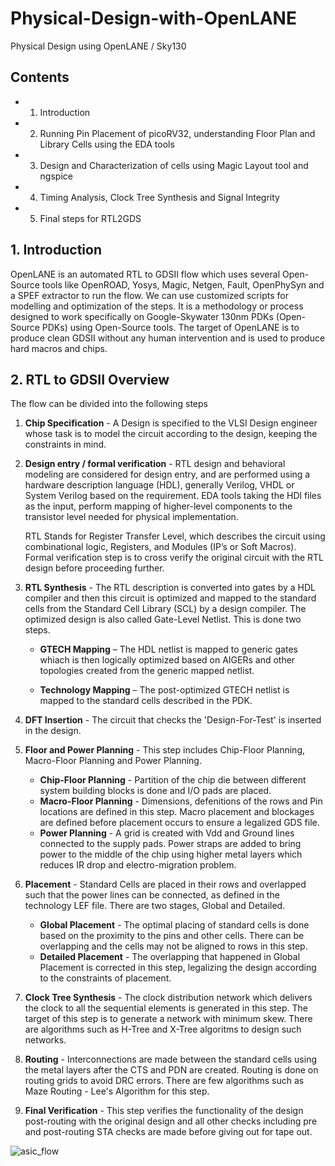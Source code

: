 # Physical-Design-with-OpenLANE
Physical Design using OpenLANE / Sky130 

## Contents
- 1. Introduction
- 2. Running Pin Placement of picoRV32, understanding Floor Plan and Library Cells using the EDA tools
- 3. Design and Characterization of cells using Magic Layout tool and ngspice
- 4. Timing Analysis, Clock Tree Synthesis and Signal Integrity
- 5. Final steps for RTL2GDS

## 1. Introduction
OpenLANE is an automated RTL to GDSII flow which uses several Open-Source tools like OpenROAD, Yosys, Magic, Netgen, Fault, OpenPhySyn and a SPEF extractor to run the flow. We can use customized scripts for modelling and optimization of the steps. It is a methodology or process designed to work specifically on Google-Skywater 130nm PDKs (Open-Source PDKs) using Open-Source tools. The target of OpenLANE is to produce clean GDSII without any human intervention and is used to produce hard macros and chips.

## 2. RTL to GDSII Overview
The flow can be divided into the following steps

1. **Chip Specification** - A Design is specified to the VLSI Design engineer whose task is to model the circuit according to the design, keeping the constraints in mind.

2. **Design entry / formal verification** - RTL design and behavioral modeling are considered for design entry, and are performed using a hardware description language (HDL), generally Verilog, VHDL or System Verilog based on the requirement. EDA tools taking the HDl files as the input, perform mapping of higher-level components to the transistor level needed for physical implementation.

      RTL Stands for Register Transfer Level, which describes the circuit using combinational logic, Registers, and Modules (IP’s or Soft Macros).
      Formal verification step is to cross verify the original circuit with the RTL design before proceeding further.
      
3. **RTL Synthesis** -  The RTL description is converted into gates by a HDL compiler and then this circuit is optimized and mapped to the standard cells from the Standard Cell Library (SCL) by a design compiler. The optimized design is also called Gate-Level Netlist. This is done two steps.
      
     - **GTECH Mapping** – The HDL netlist is mapped to generic gates whiach is then logically optimized based on AIGERs and other topologies created from the generic          mapped netlist.
      
     - **Technology Mapping** – The post-optimized GTECH netlist is mapped to the standard cells described in the PDK.
     
4. **DFT Insertion** - The circuit that checks the 'Design-For-Test' is inserted in the design.
 
5. **Floor and Power Planning** - This step includes Chip-Floor Planning, Macro-Floor Planning and Power Planning.
     - **Chip-Floor Planning** - Partition of the chip die between different system building blocks is done and I/O pads are placed.
     - **Macro-Floor Planning** - Dimensions, defenitions of the rows and Pin locations are defined in this step. Macro placement and blockages are defined before              placement occurs to ensure a legalized GDS file.
     - **Power Planning** - A grid is created with Vdd and Ground lines connected to the supply pads. Power straps are added to bring power to the middle of the chip            using higher metal layers which reduces IR drop and electro-migration problem.
  
6. **Placement** - Standard Cells are placed in their rows and overlapped such that the power lines can be connected, as defined in the technology LEF file. There are two stages, Global and Detailed.
      - **Global Placement** - The optimal placing of standard cells is done based on the proximity to the pins and other cells. There can be overlapping and the cells may not be aligned to rows in this step.
      - **Detailed Placement** - The overlapping that happened in Global Placement is corrected in this step, legalizing the design according to the constraints of placement.
      
7. **Clock Tree Synthesis** - The clock distribution network which delivers the clock to all the sequential elements is generated in this step. The target of this step is to generate a network with minimum skew. There are algorithms such as H-Tree and X-Tree algoritms to design such networks.

8. **Routing** - Interconnections are made between the standard cells using the metal layers after the CTS and PDN are created. Routing is done on routing grids to avoid DRC errors. There are few algorithms such as Maze Routing - Lee's Algorithm for this step.

9. **Final Verification** - This step verifies the functionality of the design post-routing with the original design and all other checks including pre and post-routing STA checks are made before giving out for tape out.

![asic_flow](https://user-images.githubusercontent.com/44549567/106283997-9fad7d00-6268-11eb-832c-ec61eee508d9.png)









     
